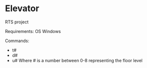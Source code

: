 # Elevator
RTS project

Requirements: OS Windows

Commands: 
- t#
- d#
- u#
Where # is a number between 0-8 representing the floor level
